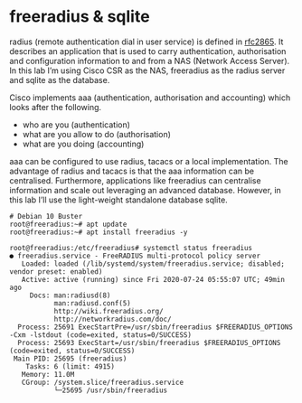 # freeradius & sqlite

radius (remote authentication dial in user service) is defined in [rfc2865](https://tools.ietf.org/html/rfc2865). It describes an application that is used to carry authentication, authorisation and configuration information to and from a NAS (Network Access Server). In this lab I’m using Cisco CSR as the NAS, freeradius as the radius server and sqlite as the database.

Cisco implements aaa (authentication, authorisation and accounting) which looks after the following.

* who are you (authentication)
* what are you allow to do (authorisation)
* what are you doing (accounting)

aaa can be configured to use radius, tacacs or a local implementation. The advantage of radius and tacacs is that the aaa information can be centralised. Furthermore, applications like freeradius can centralise information and scale out leveraging an advanced database. However, in this lab I’ll use the light-weight standalone database sqlite.


```
# Debian 10 Buster
root@freeradius:~# apt update
root@freeradius:~# apt install freeradius -y
 
root@freeradius:/etc/freeradius# systemctl status freeradius
● freeradius.service - FreeRADIUS multi-protocol policy server
   Loaded: loaded (/lib/systemd/system/freeradius.service; disabled; vendor preset: enabled)
   Active: active (running) since Fri 2020-07-24 05:55:07 UTC; 49min ago
     Docs: man:radiusd(8)
           man:radiusd.conf(5)
           http://wiki.freeradius.org/
           http://networkradius.com/doc/
  Process: 25691 ExecStartPre=/usr/sbin/freeradius $FREERADIUS_OPTIONS -Cxm -lstdout (code=exited, status=0/SUCCESS)
  Process: 25693 ExecStart=/usr/sbin/freeradius $FREERADIUS_OPTIONS (code=exited, status=0/SUCCESS)
 Main PID: 25695 (freeradius)
    Tasks: 6 (limit: 4915)
   Memory: 11.0M
   CGroup: /system.slice/freeradius.service
           └─25695 /usr/sbin/freeradius

```






